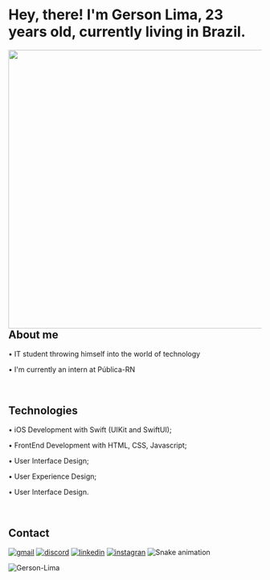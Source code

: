 <h1 align="left">Hey, there! I'm Gerson Lima, 23 years old, currently living in Brazil.</h1>

<img align="right" height="555em" src="https://raw.githubusercontent.com/gist/Gerson-Lima/612566c5217626417853425c0c30e5ba/raw/c730600f5f3fcf434a6e79803c9c712ff66ef303/githubCard.svg"/>

## About me

• IT student throwing himself into the world of technology

• I'm currently an intern at Pública-RN

<br>

## Technologies

• iOS Development with Swift (UIKit and SwiftUI);

• FrontEnd Development with HTML, CSS, Javascript;

• User Interface Design;

• User Experience Design;

• User Interface Design.

<br>

## Contact

[![gmail](https://img.shields.io/badge/Gmail-D14836?style=for-the-badge&logo=gmail&logoColor=white)](gersondouglas2011@gmail.com )
[![discord](https://img.shields.io/badge/Discord-7289DA?style=for-the-badge&logo=discord&logoColor=white)](https://www.discord.com/gersonlima)
[![linkedin](https://img.shields.io/badge/LinkedIn-0077B5?style=for-the-badge&logo=linkedin&logoColor=white)](https://www.linkedin.com/in/gersonlima1/)
[![instagran](https://img.shields.io/badge/Instagram-E4405F?style=for-the-badge&logo=instagram&logoColor=white)](https://www.instagram.com/gersondlima/)
![Snake animation](https://github.com/igor93araujo/rafaballerini/blob/output/github-contribution-grid-snake.svg)
 
<p align="left"> <img src="https://komarev.com/ghpvc/?username=Gerson-Lima" alt="Gerson-Lima" /> </p>
